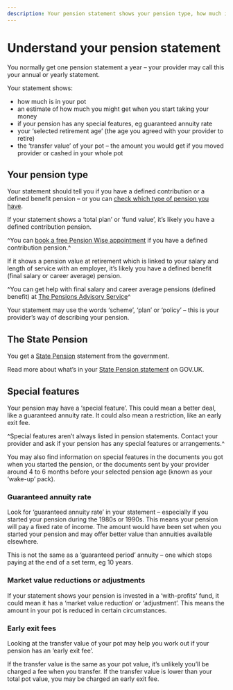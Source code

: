 ```yaml
---
description: Your pension statement shows your pension type, how much is in your pot and whether your pension has any special features.
---
```


# Understand your pension statement

You normally get one pension statement a year – your provider may call this your annual or yearly statement.

Your statement shows:

 - how much is in your pot
 - an estimate of how much you might get when you start taking your money
 - if your pension has any special features, eg guaranteed annuity rate
 - your ‘selected retirement age’ (the age you agreed with your provider to retire)
 - the ‘transfer value’ of your pot – the amount you would get if you moved provider or cashed in your whole pot
 
## Your pension type
 
Your statement should tell you if you have a defined contribution or a defined benefit pension – or you can [check which type of pension you have](/en/pension-type-tool).

If your statement shows a ‘total plan’ or ‘fund value’, it’s likely you have a defined contribution pension.

^You can [book a free Pension Wise appointment](/en/appointments) if you have a defined contribution pension.^

If it shows a pension value at retirement which is linked to your salary and length of service with an employer, it’s likely you have a defined benefit (final salary or career average) pension.

^You can get help with final salary and career average pensions (defined benefit) at [The Pensions Advisory Service](http://www.pensionsadvisoryservice.org.uk)^

Your statement may use the words ‘scheme’, ‘plan’ or ‘policy’ – this is your provider’s way of describing your pension.

## The State Pension

You get a [State Pension](https://www.gov.uk/state-pension-statement) statement from the government.

Read more about what’s in your [State Pension statement](https://www.gov.uk/government/publications/your-state-pension-statement-explained-dwp040) on GOV.UK.

## Special features

Your pension may have a ‘special feature’. This could mean a better deal, like a guaranteed annuity rate. It could also mean a restriction, like an early exit fee.

^Special features aren’t always listed in pension statements. Contact your provider and ask if your pension has any special features or arrangements.^

You may also find information on special features in the documents you got when you started the pension, or the documents sent by your provider around 4 to 6 months before your selected pension age (known as your ‘wake-up’ pack).

### Guaranteed annuity rate

Look for ‘guaranteed annuity rate’ in your statement – especially if you started your pension during the 1980s or 1990s. This means your pension will pay a fixed rate of income. The amount would have been set when you started your pension and may offer better value than annuities available elsewhere.

This is not the same as a ‘guaranteed period’ annuity – one which stops paying at the end of a set term, eg 10 years.

### Market value reductions or adjustments

If your statement shows your pension is invested in a ‘with-profits’ fund, it could mean it has a ‘market value reduction’ or ‘adjustment’. This means the amount in your pot is reduced in certain circumstances.

### Early exit fees

Looking at the transfer value of your pot may help you work out if your pension has an ‘early exit fee’. 

If the transfer value is the same as your pot value, it’s unlikely you’ll be charged a fee when you transfer. If the transfer value is lower than your total pot value, you may be charged an early exit fee.
